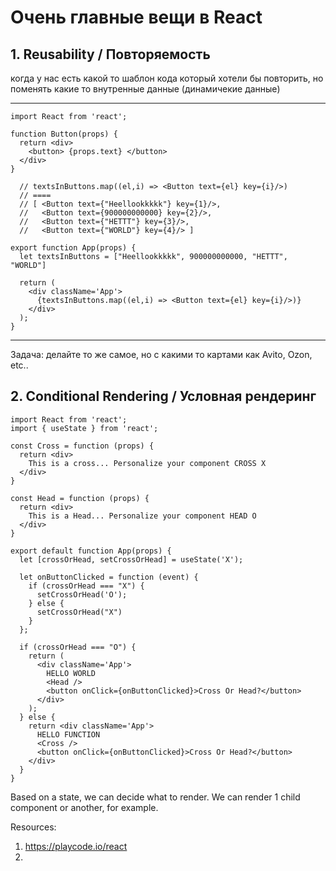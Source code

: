 # Очень главные вещи в React


## 1. Reusability / Повторяемость 

когда у нас есть какой то шаблон кода который хотели бы повторить, но поменять какие то внутренные данные (динамичекие данные)

----------------
```
import React from 'react';

function Button(props) {
  return <div> 
    <button> {props.text} </button>
  </div>
}

  // textsInButtons.map((el,i) => <Button text={el} key={i}/>) 
  // ====
  // [ <Button text={"Heellookkkkk"} key={1}/>,
  //   <Button text={900000000000} key={2}/>,
  //   <Button text={"НЕТТТ"} key={3}/>,
  //   <Button text={"WORLD"} key={4}/> ]

export function App(props) {
  let textsInButtons = ["Heellookkkkk", 900000000000, "НЕТТТ", "WORLD"]

  return (
    <div className='App'>
      {textsInButtons.map((el,i) => <Button text={el} key={i}/>)}
    </div>
  );
}
```
---------------------
Задача: делайте то же самое, но с какими то картами как Avito, Ozon, etc.. 


## 2. Conditional Rendering / Условная рендеринг

```
import React from 'react';
import { useState } from 'react';

const Cross = function (props) {
  return <div>
    This is a cross... Personalize your component CROSS X
  </div>
}

const Head = function (props) {
  return <div>
    This is a Head... Personalize your component HEAD O
  </div>
}

export default function App(props) {
  let [crossOrHead, setCrossOrHead] = useState('X');

  let onButtonClicked = function (event) {
    if (crossOrHead === "X") {
      setCrossOrHead('O');
    } else {
      setCrossOrHead("X")
    }
  };

  if (crossOrHead === "O") {
    return (
      <div className='App'>
        HELLO WORLD
        <Head />
        <button onClick={onButtonClicked}>Cross Or Head?</button>
      </div>
    );
  } else {
    return <div className='App'>
      HELLO FUNCTION
      <Cross />
      <button onClick={onButtonClicked}>Cross Or Head?</button>
    </div>
  }
}
```

Based on a state, we can decide what to render. We can render 1 child component or another, for example.

Resources:

1. https://playcode.io/react 
2. 